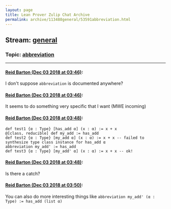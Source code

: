 ```yaml
---
layout: page
title: Lean Prover Zulip Chat Archive 
permalink: archive/113488general/53591abbreviation.html
---
```


## Stream: [general](index.html)
### Topic: [abbreviation](53591abbreviation.html)

---

#### [Reid Barton (Dec 03 2018 at 03:46)](https://leanprover.zulipchat.com/#narrow/stream/113488-general/topic/abbreviation/near/150746902):
I don't suppose `abbreviation` is documented anywhere?

#### [Reid Barton (Dec 03 2018 at 03:46)](https://leanprover.zulipchat.com/#narrow/stream/113488-general/topic/abbreviation/near/150746904):
It seems to do something very specific that I want (MWE incoming)

#### [Reid Barton (Dec 03 2018 at 03:48)](https://leanprover.zulipchat.com/#narrow/stream/113488-general/topic/abbreviation/near/150746954):
```lean
def test1 {α : Type} [has_add α] (x : α) := x + x
@[class, reducible] def my_add := has_add
def test2 {α : Type} [my_add α] (x : α) := x + x -- failed to synthesize type class instance for has_add α
abbreviation my_add' := has_add
def test3 {α : Type} [my_add' α] (x : α) := x + x -- ok!
```

#### [Reid Barton (Dec 03 2018 at 03:48)](https://leanprover.zulipchat.com/#narrow/stream/113488-general/topic/abbreviation/near/150746955):
Is there a catch?

#### [Reid Barton (Dec 03 2018 at 03:50)](https://leanprover.zulipchat.com/#narrow/stream/113488-general/topic/abbreviation/near/150747018):
You can also do more interesting things like `abbreviation my_add' (α : Type) := has_add (list α)`

